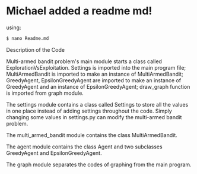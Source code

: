 # Michael added a readme md!

using:
```sh
$ nano Readme.md
```

Description of the Code

Multi-armed bandit problem's main module starts a class called ExplorationVsExploitation. Settings is imported into the main program file; MultiArmedBandit is imported to make an instance of MultiArmedBandit; GreedyAgent, EpsilonGreedyAgent are imported to make an instance of GreedyAgent and an instance of EpsilonGreedyAgent; draw_graph function is imported from graph module.

The settings module contains a class called Settings to store all the values in one place instead of adding settings throughout the code. Simply changing some values in settings.py can modify the multi-armed bandit problem.

The multi_armed_bandit module contains the class MultiArmedBandit.

The agent module contains the class Agent and two subclasses GreedyAgent and EpsilonGreedyAgent.

The graph module separates the codes of graphing from the main program.
